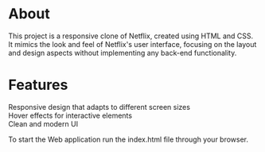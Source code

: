 # About
This project is a responsive clone of Netflix, created using HTML and CSS. It mimics the look and feel of Netflix's user interface, focusing on the layout and design aspects without implementing any back-end functionality.

# Features
Responsive design that adapts to different screen sizes</br>
Hover effects for interactive elements</br>
Clean and modern UI</br>

To start the Web application run the index.html file through your browser.
